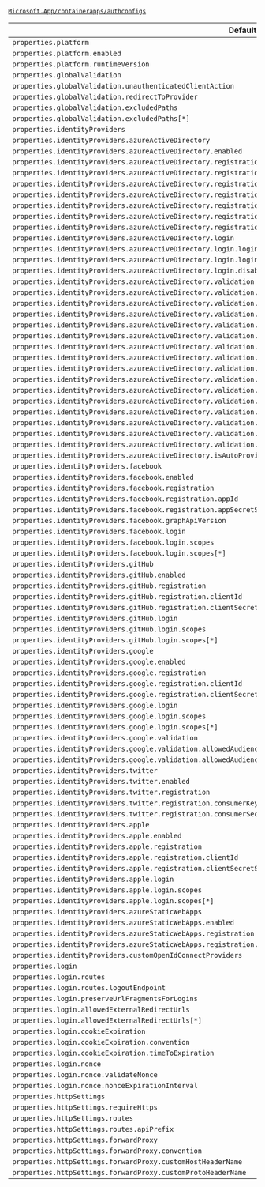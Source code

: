 [`Microsoft.App/containerapps/authconfigs`](https://docs.microsoft.com/en-us/azure/templates/microsoft.app/containerapps/authconfigs)

| Default Path | Alias |
|---|---|
| `properties.platform` | `Microsoft.App/containerApps/authConfigs/platform` |
| `properties.platform.enabled` | `Microsoft.App/containerApps/authConfigs/platform.enabled` |
| `properties.platform.runtimeVersion` | `Microsoft.App/containerApps/authConfigs/platform.runtimeVersion` |
| `properties.globalValidation` | `Microsoft.App/containerApps/authConfigs/globalValidation` |
| `properties.globalValidation.unauthenticatedClientAction` | `Microsoft.App/containerApps/authConfigs/globalValidation.unauthenticatedClientAction` |
| `properties.globalValidation.redirectToProvider` | `Microsoft.App/containerApps/authConfigs/globalValidation.redirectToProvider` |
| `properties.globalValidation.excludedPaths` | `Microsoft.App/containerApps/authConfigs/globalValidation.excludedPaths` |
| `properties.globalValidation.excludedPaths[*]` | `Microsoft.App/containerApps/authConfigs/globalValidation.excludedPaths[*]` |
| `properties.identityProviders` | `Microsoft.App/containerApps/authConfigs/identityProviders` |
| `properties.identityProviders.azureActiveDirectory` | `Microsoft.App/containerApps/authConfigs/identityProviders.azureActiveDirectory` |
| `properties.identityProviders.azureActiveDirectory.enabled` | `Microsoft.App/containerApps/authConfigs/identityProviders.azureActiveDirectory.enabled` |
| `properties.identityProviders.azureActiveDirectory.registration` | `Microsoft.App/containerApps/authConfigs/identityProviders.azureActiveDirectory.registration` |
| `properties.identityProviders.azureActiveDirectory.registration.openIdIssuer` | `Microsoft.App/containerApps/authConfigs/identityProviders.azureActiveDirectory.registration.openIdIssuer` |
| `properties.identityProviders.azureActiveDirectory.registration.clientId` | `Microsoft.App/containerApps/authConfigs/identityProviders.azureActiveDirectory.registration.clientId` |
| `properties.identityProviders.azureActiveDirectory.registration.clientSecretSettingName` | `Microsoft.App/containerApps/authConfigs/identityProviders.azureActiveDirectory.registration.clientSecretSettingName` |
| `properties.identityProviders.azureActiveDirectory.registration.clientSecretCertificateThumbprint` | `Microsoft.App/containerApps/authConfigs/identityProviders.azureActiveDirectory.registration.clientSecretCertificateThumbprint` |
| `properties.identityProviders.azureActiveDirectory.registration.clientSecretCertificateSubjectAlternativeName` | `Microsoft.App/containerApps/authConfigs/identityProviders.azureActiveDirectory.registration.clientSecretCertificateSubjectAlternativeName` |
| `properties.identityProviders.azureActiveDirectory.registration.clientSecretCertificateIssuer` | `Microsoft.App/containerApps/authConfigs/identityProviders.azureActiveDirectory.registration.clientSecretCertificateIssuer` |
| `properties.identityProviders.azureActiveDirectory.login` | `Microsoft.App/containerApps/authConfigs/identityProviders.azureActiveDirectory.login` |
| `properties.identityProviders.azureActiveDirectory.login.loginParameters` | `Microsoft.App/containerApps/authConfigs/identityProviders.azureActiveDirectory.login.loginParameters` |
| `properties.identityProviders.azureActiveDirectory.login.loginParameters[*]` | `Microsoft.App/containerApps/authConfigs/identityProviders.azureActiveDirectory.login.loginParameters[*]` |
| `properties.identityProviders.azureActiveDirectory.login.disableWWWAuthenticate` | `Microsoft.App/containerApps/authConfigs/identityProviders.azureActiveDirectory.login.disableWWWAuthenticate` |
| `properties.identityProviders.azureActiveDirectory.validation` | `Microsoft.App/containerApps/authConfigs/identityProviders.azureActiveDirectory.validation` |
| `properties.identityProviders.azureActiveDirectory.validation.jwtClaimChecks` | `Microsoft.App/containerApps/authConfigs/identityProviders.azureActiveDirectory.validation.jwtClaimChecks` |
| `properties.identityProviders.azureActiveDirectory.validation.jwtClaimChecks.allowedGroups` | `Microsoft.App/containerApps/authConfigs/identityProviders.azureActiveDirectory.validation.jwtClaimChecks.allowedGroups` |
| `properties.identityProviders.azureActiveDirectory.validation.jwtClaimChecks.allowedGroups[*]` | `Microsoft.App/containerApps/authConfigs/identityProviders.azureActiveDirectory.validation.jwtClaimChecks.allowedGroups[*]` |
| `properties.identityProviders.azureActiveDirectory.validation.jwtClaimChecks.allowedClientApplications` | `Microsoft.App/containerApps/authConfigs/identityProviders.azureActiveDirectory.validation.jwtClaimChecks.allowedClientApplications` |
| `properties.identityProviders.azureActiveDirectory.validation.jwtClaimChecks.allowedClientApplications[*]` | `Microsoft.App/containerApps/authConfigs/identityProviders.azureActiveDirectory.validation.jwtClaimChecks.allowedClientApplications[*]` |
| `properties.identityProviders.azureActiveDirectory.validation.allowedAudiences` | `Microsoft.App/containerApps/authConfigs/identityProviders.azureActiveDirectory.validation.allowedAudiences` |
| `properties.identityProviders.azureActiveDirectory.validation.allowedAudiences[*]` | `Microsoft.App/containerApps/authConfigs/identityProviders.azureActiveDirectory.validation.allowedAudiences[*]` |
| `properties.identityProviders.azureActiveDirectory.validation.defaultAuthorizationPolicy` | `Microsoft.App/containerApps/authConfigs/identityProviders.azureActiveDirectory.validation.defaultAuthorizationPolicy` |
| `properties.identityProviders.azureActiveDirectory.validation.defaultAuthorizationPolicy.allowedPrincipals` | `Microsoft.App/containerApps/authConfigs/identityProviders.azureActiveDirectory.validation.defaultAuthorizationPolicy.allowedPrincipals` |
| `properties.identityProviders.azureActiveDirectory.validation.defaultAuthorizationPolicy.allowedPrincipals.groups` | `Microsoft.App/containerApps/authConfigs/identityProviders.azureActiveDirectory.validation.defaultAuthorizationPolicy.allowedPrincipals.groups` |
| `properties.identityProviders.azureActiveDirectory.validation.defaultAuthorizationPolicy.allowedPrincipals.groups[*]` | `Microsoft.App/containerApps/authConfigs/identityProviders.azureActiveDirectory.validation.defaultAuthorizationPolicy.allowedPrincipals.groups[*]` |
| `properties.identityProviders.azureActiveDirectory.validation.defaultAuthorizationPolicy.allowedPrincipals.identities` | `Microsoft.App/containerApps/authConfigs/identityProviders.azureActiveDirectory.validation.defaultAuthorizationPolicy.allowedPrincipals.identities` |
| `properties.identityProviders.azureActiveDirectory.validation.defaultAuthorizationPolicy.allowedPrincipals.identities[*]` | `Microsoft.App/containerApps/authConfigs/identityProviders.azureActiveDirectory.validation.defaultAuthorizationPolicy.allowedPrincipals.identities[*]` |
| `properties.identityProviders.azureActiveDirectory.validation.defaultAuthorizationPolicy.allowedApplications` | `Microsoft.App/containerApps/authConfigs/identityProviders.azureActiveDirectory.validation.defaultAuthorizationPolicy.allowedApplications` |
| `properties.identityProviders.azureActiveDirectory.validation.defaultAuthorizationPolicy.allowedApplications[*]` | `Microsoft.App/containerApps/authConfigs/identityProviders.azureActiveDirectory.validation.defaultAuthorizationPolicy.allowedApplications[*]` |
| `properties.identityProviders.azureActiveDirectory.isAutoProvisioned` | `Microsoft.App/containerApps/authConfigs/identityProviders.azureActiveDirectory.isAutoProvisioned` |
| `properties.identityProviders.facebook` | `Microsoft.App/containerApps/authConfigs/identityProviders.facebook` |
| `properties.identityProviders.facebook.enabled` | `Microsoft.App/containerApps/authConfigs/identityProviders.facebook.enabled` |
| `properties.identityProviders.facebook.registration` | `Microsoft.App/containerApps/authConfigs/identityProviders.facebook.registration` |
| `properties.identityProviders.facebook.registration.appId` | `Microsoft.App/containerApps/authConfigs/identityProviders.facebook.registration.appId` |
| `properties.identityProviders.facebook.registration.appSecretSettingName` | `Microsoft.App/containerApps/authConfigs/identityProviders.facebook.registration.appSecretSettingName` |
| `properties.identityProviders.facebook.graphApiVersion` | `Microsoft.App/containerApps/authConfigs/identityProviders.facebook.graphApiVersion` |
| `properties.identityProviders.facebook.login` | `Microsoft.App/containerApps/authConfigs/identityProviders.facebook.login` |
| `properties.identityProviders.facebook.login.scopes` | `Microsoft.App/containerApps/authConfigs/identityProviders.facebook.login.scopes` |
| `properties.identityProviders.facebook.login.scopes[*]` | `Microsoft.App/containerApps/authConfigs/identityProviders.facebook.login.scopes[*]` |
| `properties.identityProviders.gitHub` | `Microsoft.App/containerApps/authConfigs/identityProviders.gitHub` |
| `properties.identityProviders.gitHub.enabled` | `Microsoft.App/containerApps/authConfigs/identityProviders.gitHub.enabled` |
| `properties.identityProviders.gitHub.registration` | `Microsoft.App/containerApps/authConfigs/identityProviders.gitHub.registration` |
| `properties.identityProviders.gitHub.registration.clientId` | `Microsoft.App/containerApps/authConfigs/identityProviders.gitHub.registration.clientId` |
| `properties.identityProviders.gitHub.registration.clientSecretSettingName` | `Microsoft.App/containerApps/authConfigs/identityProviders.gitHub.registration.clientSecretSettingName` |
| `properties.identityProviders.gitHub.login` | `Microsoft.App/containerApps/authConfigs/identityProviders.gitHub.login` |
| `properties.identityProviders.gitHub.login.scopes` | `Microsoft.App/containerApps/authConfigs/identityProviders.gitHub.login.scopes` |
| `properties.identityProviders.gitHub.login.scopes[*]` | `Microsoft.App/containerApps/authConfigs/identityProviders.gitHub.login.scopes[*]` |
| `properties.identityProviders.google` | `Microsoft.App/containerApps/authConfigs/identityProviders.google` |
| `properties.identityProviders.google.enabled` | `Microsoft.App/containerApps/authConfigs/identityProviders.google.enabled` |
| `properties.identityProviders.google.registration` | `Microsoft.App/containerApps/authConfigs/identityProviders.google.registration` |
| `properties.identityProviders.google.registration.clientId` | `Microsoft.App/containerApps/authConfigs/identityProviders.google.registration.clientId` |
| `properties.identityProviders.google.registration.clientSecretSettingName` | `Microsoft.App/containerApps/authConfigs/identityProviders.google.registration.clientSecretSettingName` |
| `properties.identityProviders.google.login` | `Microsoft.App/containerApps/authConfigs/identityProviders.google.login` |
| `properties.identityProviders.google.login.scopes` | `Microsoft.App/containerApps/authConfigs/identityProviders.google.login.scopes` |
| `properties.identityProviders.google.login.scopes[*]` | `Microsoft.App/containerApps/authConfigs/identityProviders.google.login.scopes[*]` |
| `properties.identityProviders.google.validation` | `Microsoft.App/containerApps/authConfigs/identityProviders.google.validation` |
| `properties.identityProviders.google.validation.allowedAudiences` | `Microsoft.App/containerApps/authConfigs/identityProviders.google.validation.allowedAudiences` |
| `properties.identityProviders.google.validation.allowedAudiences[*]` | `Microsoft.App/containerApps/authConfigs/identityProviders.google.validation.allowedAudiences[*]` |
| `properties.identityProviders.twitter` | `Microsoft.App/containerApps/authConfigs/identityProviders.twitter` |
| `properties.identityProviders.twitter.enabled` | `Microsoft.App/containerApps/authConfigs/identityProviders.twitter.enabled` |
| `properties.identityProviders.twitter.registration` | `Microsoft.App/containerApps/authConfigs/identityProviders.twitter.registration` |
| `properties.identityProviders.twitter.registration.consumerKey` | `Microsoft.App/containerApps/authConfigs/identityProviders.twitter.registration.consumerKey` |
| `properties.identityProviders.twitter.registration.consumerSecretSettingName` | `Microsoft.App/containerApps/authConfigs/identityProviders.twitter.registration.consumerSecretSettingName` |
| `properties.identityProviders.apple` | `Microsoft.App/containerApps/authConfigs/identityProviders.apple` |
| `properties.identityProviders.apple.enabled` | `Microsoft.App/containerApps/authConfigs/identityProviders.apple.enabled` |
| `properties.identityProviders.apple.registration` | `Microsoft.App/containerApps/authConfigs/identityProviders.apple.registration` |
| `properties.identityProviders.apple.registration.clientId` | `Microsoft.App/containerApps/authConfigs/identityProviders.apple.registration.clientId` |
| `properties.identityProviders.apple.registration.clientSecretSettingName` | `Microsoft.App/containerApps/authConfigs/identityProviders.apple.registration.clientSecretSettingName` |
| `properties.identityProviders.apple.login` | `Microsoft.App/containerApps/authConfigs/identityProviders.apple.login` |
| `properties.identityProviders.apple.login.scopes` | `Microsoft.App/containerApps/authConfigs/identityProviders.apple.login.scopes` |
| `properties.identityProviders.apple.login.scopes[*]` | `Microsoft.App/containerApps/authConfigs/identityProviders.apple.login.scopes[*]` |
| `properties.identityProviders.azureStaticWebApps` | `Microsoft.App/containerApps/authConfigs/identityProviders.azureStaticWebApps` |
| `properties.identityProviders.azureStaticWebApps.enabled` | `Microsoft.App/containerApps/authConfigs/identityProviders.azureStaticWebApps.enabled` |
| `properties.identityProviders.azureStaticWebApps.registration` | `Microsoft.App/containerApps/authConfigs/identityProviders.azureStaticWebApps.registration` |
| `properties.identityProviders.azureStaticWebApps.registration.clientId` | `Microsoft.App/containerApps/authConfigs/identityProviders.azureStaticWebApps.registration.clientId` |
| `properties.identityProviders.customOpenIdConnectProviders` | `Microsoft.App/containerApps/authConfigs/identityProviders.customOpenIdConnectProviders` |
| `properties.login` | `Microsoft.App/containerApps/authConfigs/login` |
| `properties.login.routes` | `Microsoft.App/containerApps/authConfigs/login.routes` |
| `properties.login.routes.logoutEndpoint` | `Microsoft.App/containerApps/authConfigs/login.routes.logoutEndpoint` |
| `properties.login.preserveUrlFragmentsForLogins` | `Microsoft.App/containerApps/authConfigs/login.preserveUrlFragmentsForLogins` |
| `properties.login.allowedExternalRedirectUrls` | `Microsoft.App/containerApps/authConfigs/login.allowedExternalRedirectUrls` |
| `properties.login.allowedExternalRedirectUrls[*]` | `Microsoft.App/containerApps/authConfigs/login.allowedExternalRedirectUrls[*]` |
| `properties.login.cookieExpiration` | `Microsoft.App/containerApps/authConfigs/login.cookieExpiration` |
| `properties.login.cookieExpiration.convention` | `Microsoft.App/containerApps/authConfigs/login.cookieExpiration.convention` |
| `properties.login.cookieExpiration.timeToExpiration` | `Microsoft.App/containerApps/authConfigs/login.cookieExpiration.timeToExpiration` |
| `properties.login.nonce` | `Microsoft.App/containerApps/authConfigs/login.nonce` |
| `properties.login.nonce.validateNonce` | `Microsoft.App/containerApps/authConfigs/login.nonce.validateNonce` |
| `properties.login.nonce.nonceExpirationInterval` | `Microsoft.App/containerApps/authConfigs/login.nonce.nonceExpirationInterval` |
| `properties.httpSettings` | `Microsoft.App/containerApps/authConfigs/httpSettings` |
| `properties.httpSettings.requireHttps` | `Microsoft.App/containerApps/authConfigs/httpSettings.requireHttps` |
| `properties.httpSettings.routes` | `Microsoft.App/containerApps/authConfigs/httpSettings.routes` |
| `properties.httpSettings.routes.apiPrefix` | `Microsoft.App/containerApps/authConfigs/httpSettings.routes.apiPrefix` |
| `properties.httpSettings.forwardProxy` | `Microsoft.App/containerApps/authConfigs/httpSettings.forwardProxy` |
| `properties.httpSettings.forwardProxy.convention` | `Microsoft.App/containerApps/authConfigs/httpSettings.forwardProxy.convention` |
| `properties.httpSettings.forwardProxy.customHostHeaderName` | `Microsoft.App/containerApps/authConfigs/httpSettings.forwardProxy.customHostHeaderName` |
| `properties.httpSettings.forwardProxy.customProtoHeaderName` | `Microsoft.App/containerApps/authConfigs/httpSettings.forwardProxy.customProtoHeaderName` |

